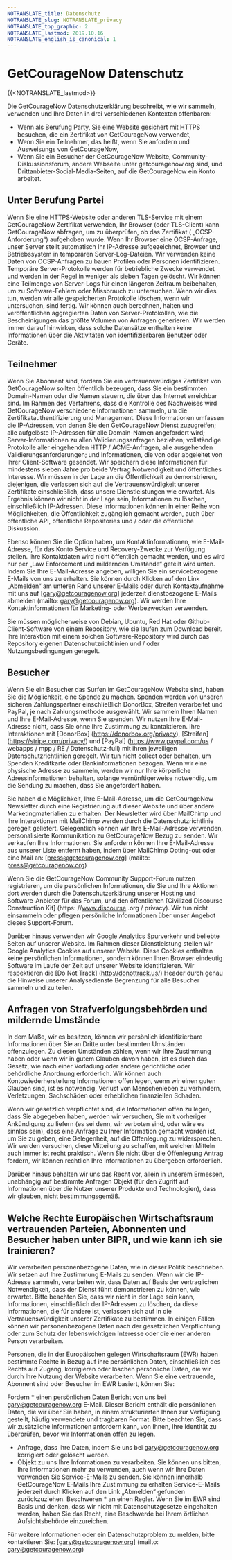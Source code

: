 ```yaml
---
NOTRANSLATE_title: Datenschutz
NOTRANSLATE_slug: NOTRANSLATE_privacy
NOTRANSLATE_top_graphic: 2
NOTRANSLATE_lastmod: 2019.10.16
NOTRANSLATE_english_is_canonical: 1
---
```


# GetCourageNow Datenschutz

{{<NOTRANSLATE_lastmod>}}

Die GetCourageNow Datenschutzerklärung beschreibt, wie wir sammeln, verwenden und Ihre Daten in drei verschiedenen Kontexten offenbaren:

* Wenn als Berufung Party, Sie eine Website gesichert mit HTTPS besuchen, die ein Zertifikat von GetCourageNow verwendet,
* Wenn Sie ein Teilnehmer, das heißt, wenn Sie anfordern und Ausweisungs von GetCourageNow,
* Wenn Sie ein Besucher der GetCourageNow Website, Community-Diskussionsforum, andere Webseite unter getcouragenow.org sind, und Drittanbieter-Social-Media-Seiten, auf die GetCourageNow ein Konto arbeitet.

## Unter Berufung Partei

Wenn Sie eine HTTPS-Website oder anderen TLS-Service mit einem GetCourageNow Zertifikat verwenden, Ihr Browser (oder TLS-Client) kann GetCourageNow abfragen, um zu überprüfen, ob das Zertifikat ( „OCSP-Anforderung“) aufgehoben wurde. Wenn Ihr Browser eine OCSP-Anfrage, unser Server stellt automatisch Ihr IP-Adresse aufgezeichnet, Browser und Betriebssystem in temporären Server-Log-Dateien. Wir verwenden keine Daten von OCSP-Anfragen zu bauen Profilen oder Personen identifizieren. Temporäre Server-Protokolle werden für betriebliche Zwecke verwendet und werden in der Regel in weniger als sieben Tagen gelöscht. Wir können eine Teilmenge von Server-Logs für einen längeren Zeitraum beibehalten, um zu Software-Fehlern oder Missbrauch zu untersuchen. Wenn wir dies tun, werden wir alle gespeicherten Protokolle löschen, wenn wir untersuchen, sind fertig. Wir können auch berechnen, halten und veröffentlichen aggregierten Daten von Server-Protokollen, wie die Bescheinigungen das größte Volumen von Anfragen generieren. Wir werden immer darauf hinwirken, dass solche Datensätze enthalten keine Informationen über die Aktivitäten von identifizierbaren Benutzer oder Geräte.

## Teilnehmer

Wenn Sie Abonnent sind, fordern Sie ein vertrauenswürdiges Zertifikat von GetCourageNow sollten öffentlich bezeugen, dass Sie ein bestimmten Domain-Namen oder die Namen steuern, die über das Internet erreichbar sind. Im Rahmen des Verfahrens, dass die Kontrolle des Nachweises wird GetCourageNow verschiedene Informationen sammeln, um die Zertifikatauthentifizierung und Management. Diese Informationen umfassen die IP-Adressen, von denen Sie den GetCourageNow Dienst zuzugreifen; alle aufgelöste IP-Adressen für alle Domain-Namen angefordert wird; Server-Informationen zu allen Validierungsanfragen beziehen; vollständige Protokolle aller eingehenden HTTP / ACME-Anfragen, alle ausgehenden Validierungsanforderungen; und Informationen, die von oder abgeleitet von Ihrer Client-Software gesendet. Wir speichern diese Informationen für mindestens sieben Jahre pro beide Vertrag Notwendigkeit und öffentliches Interesse. Wir müssen in der Lage an die Öffentlichkeit zu demonstrieren, diejenigen, die verlassen sich auf die Vertrauenswürdigkeit unserer Zertifikate einschließlich, dass unsere Dienstleistungen wie erwartet. Als Ergebnis können wir nicht in der Lage sein, Informationen zu löschen, einschließlich IP-Adressen. Diese Informationen können in einer Reihe von Möglichkeiten, die Öffentlichkeit zugänglich gemacht werden, auch über öffentliche API, öffentliche Repositories und / oder die öffentliche Diskussion.

Ebenso können Sie die Option haben, um Kontaktinformationen, wie E-Mail-Adresse, für das Konto Service und Recovery-Zwecke zur Verfügung stellen. Ihre Kontaktdaten wird nicht öffentlich gemacht werden, und es wird nur per „Law Enforcement und mildernden Umstände“ geteilt wird unten. Indem Sie Ihre E-Mail-Adresse angeben, willigen Sie ein servicebezogene E-Mails von uns zu erhalten. Sie können durch Klicken auf den Link „Abmelden“ am unteren Rand unserer E-Mails oder durch Kontaktaufnahme mit uns auf [gary@getcouragenow.org] jederzeit dienstbezogene E-Mails abmelden (mailto: gary@getcouragenow.org). Wir werden Ihre Kontaktinformationen für Marketing- oder Werbezwecken verwenden.

Sie müssen möglicherweise von Debian, Ubuntu, Red Hat oder Github-Client-Software von einem Repository, wie sie laufen zum Download bereit. Ihre Interaktion mit einem solchen Software-Repository wird durch das Repository eigenen Datenschutzrichtlinien und / oder Nutzungsbedingungen geregelt.

## Besucher

Wenn Sie ein Besucher das Surfen im GetCourageNow Website sind, haben Sie die Möglichkeit, eine Spende zu machen. Spenden werden von unseren sicheren Zahlungspartner einschließlich DonorBox, Streifen verarbeitet und PayPal, je nach Zahlungsmethode ausgewählt. Wir sammeln Ihren Namen und Ihre E-Mail-Adresse, wenn Sie spenden. Wir nutzen Ihre E-Mail-Adresse nicht, dass Sie ohne Ihre Zustimmung zu kontaktieren. Ihre Interaktionen mit [DonorBox] (https://donorbox.org/privacy), [Streifen] (https://stripe.com/privacy/) und [PayPal] (https://www.paypal.com/us / webapps / mpp / RE / Datenschutz-full) mit ihren jeweiligen Datenschutzrichtlinien geregelt. Wir tun nicht collect oder behalten, um Spenden Kreditkarte oder Bankinformationen bezogen. Wenn wir eine physische Adresse zu sammeln, werden wir nur Ihre körperliche Adressinformationen behalten, solange vernünftigerweise notwendig, um die Sendung zu machen, dass Sie angefordert haben.

Sie haben die Möglichkeit, Ihre E-Mail-Adresse, um die GetCourageNow Newsletter durch eine Registrierung auf dieser Website und über andere Marketingmaterialien zu erhalten. Der Newsletter wird über MailChimp und Ihre Interaktionen mit MailChimp werden durch die Datenschutzrichtlinie geregelt geliefert. Gelegentlich können wir Ihre E-Mail-Adresse verwenden, personalisierte Kommunikation zu GetCourageNow Bezug zu senden. Wir verkaufen Ihre Informationen. Sie anfordern können Ihre E-Mail-Adresse aus unserer Liste entfernt haben, indem über MailChimp Opting-out oder eine Mail an: [press@getcouragenow.org] (mailto: press@getcouragenow.org)

Wenn Sie die GetCourageNow Community Support-Forum nutzen registrieren, um die persönlichen Informationen, die Sie und Ihre Aktionen dort werden durch die Datenschutzerklärung unserer Hosting und Software-Anbieter für das Forum, und den öffentlichen [Civilized Discourse Construction Kit] (https: //www.discourse .org / privacy). Wir tun nicht einsammeln oder pflegen persönliche Informationen über unser Angebot dieses Support-Forum.

Darüber hinaus verwenden wir Google Analytics Spurverkehr und beliebte Seiten auf unserer Website. Im Rahmen dieser Dienstleistung stellen wir Google Analytics Cookies auf unserer Website. Diese Cookies enthalten keine persönlichen Informationen, sondern können Ihren Browser eindeutig Software im Laufe der Zeit auf unserer Website identifizieren. Wir respektieren die [Do Not Track] (http://donottrack.us/) Header durch genau die Hinweise unserer Analysedienste Begrenzung für alle Besucher sammeln und zu teilen.

## Anfragen von Strafverfolgungsbehörden und mildernde Umstände

In dem Maße, wir es besitzen, können wir persönlich identifizierbare Informationen über Sie an Dritte unter bestimmten Umständen offenzulegen. Zu diesen Umständen zählen, wenn wir Ihre Zustimmung haben oder wenn wir in gutem Glauben davon haben, ist es durch das Gesetz, wie nach einer Vorladung oder andere gerichtliche oder behördliche Anordnung erforderlich. Wir können auch Kontowiederherstellung Informationen offen legen, wenn wir einen guten Glauben sind, ist es notwendig, Verlust von Menschenleben zu verhindern, Verletzungen, Sachschäden oder erheblichen finanziellen Schaden.

Wenn wir gesetzlich verpflichtet sind, die Informationen offen zu legen, dass Sie abgegeben haben, werden wir versuchen, Sie mit vorheriger Ankündigung zu liefern (es sei denn, wir verboten sind, oder wäre es sinnlos sein), dass eine Anfrage zu Ihrer Information gemacht worden ist, um Sie zu geben, eine Gelegenheit, auf die Offenlegung zu widersprechen. Wir werden versuchen, diese Mitteilung zu schaffen, mit welchen Mitteln auch immer ist recht praktisch. Wenn Sie nicht über die Offenlegung Antrag fordern, wir können rechtlich Ihre Informationen zu übergeben erforderlich.

Darüber hinaus behalten wir uns das Recht vor, allein in unserem Ermessen, unabhängig auf bestimmte Anfragen Objekt (für den Zugriff auf Informationen über die Nutzer unserer Produkte und Technologien), dass wir glauben, nicht bestimmungsgemäß.

## Welche Rechte Europäischen Wirtschaftsraum vertrauenden Parteien, Abonnenten und Besucher haben unter BIPR, und wie kann ich sie trainieren?

Wir verarbeiten personenbezogene Daten, wie in dieser Politik beschrieben. Wir setzen auf Ihre Zustimmung E-Mails zu senden. Wenn wir die IP-Adresse sammeln, verarbeiten wir, dass Daten auf Basis der vertraglichen Notwendigkeit, dass der Dienst führt demonstrieren zu können, wie erwartet. Bitte beachten Sie, dass wir nicht in der Lage sein kann, Informationen, einschließlich der IP-Adressen zu löschen, da diese Informationen, die für andere ist, verlassen sich auf in die Vertrauenswürdigkeit unserer Zertifikate zu bestimmen. In einigen Fällen können wir personenbezogene Daten nach der gesetzlichen Verpflichtung oder zum Schutz der lebenswichtigen Interesse oder die einer anderen Person verarbeiten.

Personen, die in der Europäischen gelegen Wirtschaftsraum (EWR) haben bestimmte Rechte in Bezug auf ihre persönlichen Daten, einschließlich des Rechts auf Zugang, korrigieren oder löschen persönliche Daten, die wir durch Ihre Nutzung der Website verarbeiten. Wenn Sie eine vertrauende, Abonnent sind oder Besucher im EWR basiert, können Sie:

Fordern * einen persönlichen Daten Bericht von uns bei gary@getcouragenow.org E-Mail. Dieser Bericht enthält die persönlichen Daten, die wir über Sie haben, in einem strukturierten Ihnen zur Verfügung gestellt, häufig verwendete und tragbaren Format. Bitte beachten Sie, dass wir zusätzliche Informationen anfordern kann, von Ihnen, Ihre Identität zu überprüfen, bevor wir Informationen offen zu legen.
* Anfrage, dass Ihre Daten, indem Sie uns bei gary@getcouragenow.org korrigiert oder gelöscht werden.
* Objekt zu uns Ihre Informationen zu verarbeiten. Sie können uns bitten, Ihre Informationen mehr zu verwenden, auch wenn wir Ihre Daten verwenden Sie Service-E-Mails zu senden. Sie können innerhalb GetCourageNow E-Mails Ihre Zustimmung zu erhalten Service-E-Mails jederzeit durch Klicken auf den Link „Abmelden“ gefunden zurückzuziehen.
Beschweren * an einen Regler. Wenn Sie im EWR sind Basis und denken, dass wir nicht mit Datenschutzgesetze eingehalten werden, haben Sie das Recht, eine Beschwerde bei Ihrem örtlichen Aufsichtsbehörde einzureichen.

Für weitere Informationen oder ein Datenschutzproblem zu melden, bitte kontaktieren Sie: [gary@getcouragenow.org] (mailto: gary@getcouragenow.org)

  

